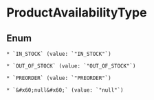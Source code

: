 
# ProductAvailabilityType

## Enum


    * `IN_STOCK` (value: `"IN_STOCK"`)

    * `OUT_OF_STOCK` (value: `"OUT_OF_STOCK"`)

    * `PREORDER` (value: `"PREORDER"`)

    * `&#x60;null&#x60;` (value: `"null"`)



